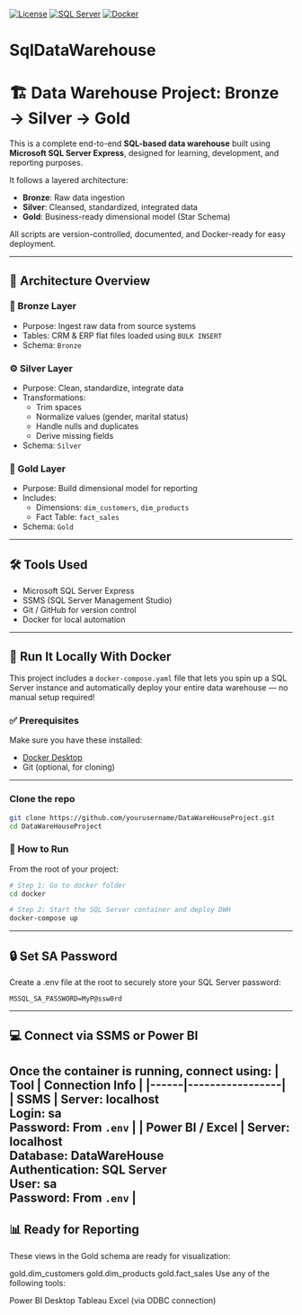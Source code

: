 [![License](https://img.shields.io/badge/License-MIT-blue.svg )](LICENSE)
[![SQL Server](https://img.shields.io/badge/SQL_Server-2022-brightgreen.svg )](https://www.microsoft.com/sql-server )
[![Docker](https://img.shields.io/badge/Docker-Ready-blue.svg )](#docker-setup)

# SqlDataWarehouse
# 🏗️ Data Warehouse Project: Bronze → Silver → Gold

This is a complete end-to-end **SQL-based data warehouse** built using **Microsoft SQL Server Express**, designed for learning, development, and reporting purposes.

It follows a layered architecture:
- **Bronze**: Raw data ingestion
- **Silver**: Cleansed, standardized, integrated data
- **Gold**: Business-ready dimensional model (Star Schema)

All scripts are version-controlled, documented, and Docker-ready for easy deployment.

---

## 🧱 Architecture Overview

### 🔷 Bronze Layer
- Purpose: Ingest raw data from source systems
- Tables: CRM & ERP flat files loaded using `BULK INSERT`
- Schema: `Bronze`

### ⚙️ Silver Layer
- Purpose: Clean, standardize, integrate data
- Transformations:
  - Trim spaces
  - Normalize values (gender, marital status)
  - Handle nulls and duplicates
  - Derive missing fields
- Schema: `Silver`

### 💠 Gold Layer
- Purpose: Build dimensional model for reporting
- Includes:
  - Dimensions: `dim_customers`, `dim_products`
  - Fact Table: `fact_sales`
- Schema: `Gold`

---

## 🛠️ Tools Used

- Microsoft SQL Server Express
- SSMS (SQL Server Management Studio)
- Git / GitHub for version control
- Docker for local automation

---

## 🐳 Run It Locally With Docker

This project includes a `docker-compose.yaml` file that lets you spin up a SQL Server instance and automatically deploy your entire data warehouse — no manual setup required!

### ✅ Prerequisites

Make sure you have these installed:
- [Docker Desktop](https://www.docker.com/products/docker-desktop/ )
- Git (optional, for cloning)

---

### Clone the repo
```bash
git clone https://github.com/yourusername/DataWareHouseProject.git 
cd DataWareHouseProject
```

### 🔧 How to Run

From the root of your project:

```bash
# Step 1: Go to docker folder
cd docker

# Step 2: Start the SQL Server container and deploy DWH
docker-compose up
```
---

## 🔒 Set SA Password

Create a .env file at the root to securely store your SQL Server password:
```
MSSQL_SA_PASSWORD=MyP@ssw0rd
```
---
## 💻 Connect via SSMS or Power BI

Once the container is running, connect using:
| Tool | Connection Info |
|------|-----------------|
| SSMS | Server: localhost<br>Login: sa<br>Password: From `.env` |
| Power BI / Excel | Server: localhost<br>Database: DataWareHouse<br>Authentication: SQL Server<br>User: sa<br>Password: From `.env` |
---

## 📊 Ready for Reporting
These views in the Gold schema are ready for visualization:

gold.dim_customers
gold.dim_products
gold.fact_sales
Use any of the following tools:

Power BI Desktop
Tableau
Excel (via ODBC connection)

